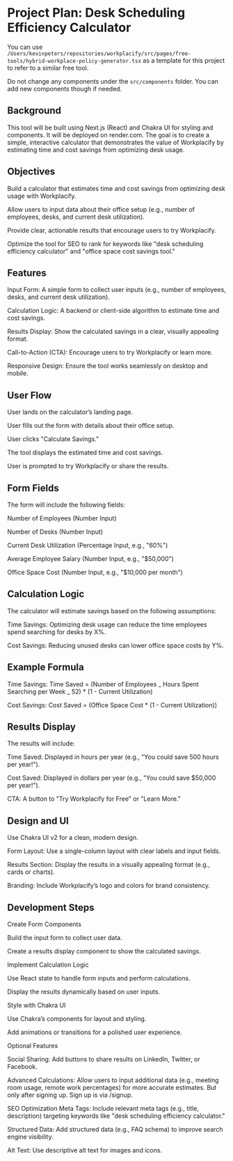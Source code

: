 # Project Plan: Desk Scheduling Efficiency Calculator

You can use `/Users/kevinpeters/repositories/workplacify/src/pages/free-tools/hybrid-workplace-policy-generator.tsx` as a template for this project to refer to a similar free tool.

Do not change any components under the `src/components` folder. You can add new components though if needed.

## Background

This tool will be built using Next.js (React) and Chakra UI for styling and components. It will be deployed on render.com. The goal is to create a simple, interactive calculator that demonstrates the value of Workplacify by estimating time and cost savings from optimizing desk usage.

## Objectives

Build a calculator that estimates time and cost savings from optimizing desk usage with Workplacify.

Allow users to input data about their office setup (e.g., number of employees, desks, and current desk utilization).

Provide clear, actionable results that encourage users to try Workplacify.

Optimize the tool for SEO to rank for keywords like "desk scheduling efficiency calculator" and "office space cost savings tool."

## Features

Input Form: A simple form to collect user inputs (e.g., number of employees, desks, and current desk utilization).

Calculation Logic: A backend or client-side algorithm to estimate time and cost savings.

Results Display: Show the calculated savings in a clear, visually appealing format.

Call-to-Action (CTA): Encourage users to try Workplacify or learn more.

Responsive Design: Ensure the tool works seamlessly on desktop and mobile.

## User Flow

User lands on the calculator’s landing page.

User fills out the form with details about their office setup.

User clicks "Calculate Savings."

The tool displays the estimated time and cost savings.

User is prompted to try Workplacify or share the results.

## Form Fields

The form will include the following fields:

Number of Employees (Number Input)

Number of Desks (Number Input)

Current Desk Utilization (Percentage Input, e.g., "60%")

Average Employee Salary (Number Input, e.g., "$50,000")

Office Space Cost (Number Input, e.g., "$10,000 per month")

## Calculation Logic

The calculator will estimate savings based on the following assumptions:

Time Savings: Optimizing desk usage can reduce the time employees spend searching for desks by X%.

Cost Savings: Reducing unused desks can lower office space costs by Y%.

## Example Formula

Time Savings:
Time Saved = (Number of Employees _ Hours Spent Searching per Week _ 52) \* (1 - Current Utilization)

Cost Savings:
Cost Saved = (Office Space Cost \* (1 - Current Utilization))

## Results Display

The results will include:

Time Saved: Displayed in hours per year (e.g., "You could save 500 hours per year!").

Cost Saved: Displayed in dollars per year (e.g., "You could save $50,000 per year!").

CTA: A button to "Try Workplacify for Free" or "Learn More."

## Design and UI

Use Chakra UI v2 for a clean, modern design.

Form Layout: Use a single-column layout with clear labels and input fields.

Results Section: Display the results in a visually appealing format (e.g., cards or charts).

Branding: Include Workplacify’s logo and colors for brand consistency.

## Development Steps

Create Form Components

Build the input form to collect user data.

Create a results display component to show the calculated savings.

Implement Calculation Logic

Use React state to handle form inputs and perform calculations.

Display the results dynamically based on user inputs.

Style with Chakra UI

Use Chakra’s components for layout and styling.

Add animations or transitions for a polished user experience.

Optional Features

Social Sharing: Add buttons to share results on LinkedIn, Twitter, or Facebook.

Advanced Calculations: Allow users to input additional data (e.g., meeting room usage, remote work percentages) for more accurate estimates. But only after signing up. Sign up is via /signup.

SEO Optimization
Meta Tags: Include relevant meta tags (e.g., title, description) targeting keywords like "desk scheduling efficiency calculator."

Structured Data: Add structured data (e.g., FAQ schema) to improve search engine visibility.

Alt Text: Use descriptive alt text for images and icons.
